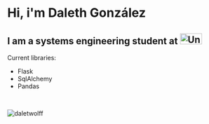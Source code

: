 # Hi, i'm Daleth González

## I am a systems engineering student at [<img src="https://espacio.utel.edu.mx/hubfs/Adquisicion/1_Mario/Logos/logo.svg" alt = "Universidad utel" width="50" height="25" />](https://uteluniversidad.mx/s/td/licenciaturas-utel/ingenieria-sistemas.html)

Current libraries:

- Flask
- SqlAlchemy
- Pandas

<p>&nbsp;</p>

<p><img align="center" src="https://github-readme-stats.vercel.app/api/top-langs?username=daletwolff&show_icons=true&locale=en&layout=compact" alt="daletwolff" /></p>
